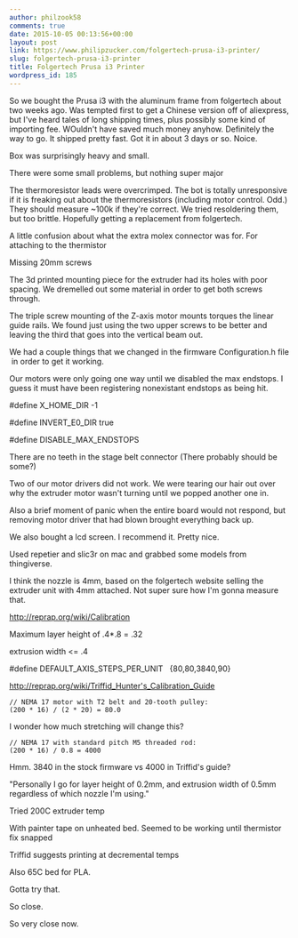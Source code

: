 ```yaml
---
author: philzook58
comments: true
date: 2015-10-05 00:13:56+00:00
layout: post
link: https://www.philipzucker.com/folgertech-prusa-i3-printer/
slug: folgertech-prusa-i3-printer
title: Folgertech Prusa i3 Printer
wordpress_id: 185
---
```


So we bought the Prusa i3 with the aluminum frame from folgertech about two weeks ago. Was tempted first to get a Chinese version off of aliexpress, but I've heard tales of long shipping times, plus possibly some kind of importing fee. WOuldn't have saved much money anyhow. Definitely the way to go. It shipped pretty fast. Got it in about 3 days or so. Noice.

Box was surprisingly heavy and small.

There were some small problems, but nothing super major

The thermoresistor leads were overcrimped. The bot is totally unresponsive if it is freaking out about the thermoresistors (including motor control. Odd.) They should measure ~100k if they're correct. We tried resoldering them, but too brittle. Hopefully getting a replacement from folgertech.

A little confusion about what the extra molex connector was for. For attaching to the thermistor

Missing 20mm screws


The 3d printed mounting piece for the extruder had its holes with poor spacing. We dremelled out some material in order to get both screws through.







The triple screw mounting of the Z-axis motor mounts torques the linear guide rails. We found just using the two upper screws to be better and leaving the third that goes into the vertical beam out.







We had a couple things that we changed in the firmware Configuration.h file  in order to get it working.







Our motors were only going one way until we disabled the max endstops. I guess it must have been registering nonexistant endstops as being hit.







#define X_HOME_DIR -1




#define INVERT_E0_DIR true




#define DISABLE_MAX_ENDSTOPS







There are no teeth in the stage belt connector (There probably should be some?)







Two of our motor drivers did not work. We were tearing our hair out over why the extruder motor wasn't turning until we popped another one in.







Also a brief moment of panic when the entire board would not respond, but removing motor driver that had blown brought everything back up.







We also bought a lcd screen. I recommend it. Pretty nice.







Used repetier and slic3r on mac and grabbed some models from thingiverse.







I think the nozzle is 4mm, based on the folgertech website selling the extruder unit with 4mm attached. Not super sure how I'm gonna measure that.




http://reprap.org/wiki/Calibration







Maximum layer height of .4*.8 = .32




extrusion width <= .4




#define DEFAULT_AXIS_STEPS_PER_UNIT   {80,80,3840,90}







http://reprap.org/wiki/Triffid_Hunter's_Calibration_Guide






    
    // NEMA 17 motor with T2 belt and 20-tooth pulley:
    (200 * 16) / (2 * 20) = 80.0







I wonder how much stretching will change this?






    
    // NEMA 17 with standard pitch M5 threaded rod:
    (200 * 16) / 0.8 = 4000







Hmm. 3840 in the stock firmware vs 4000 in Triffid's guide?







"Personally I go for layer height of 0.2mm, and extrusion width of 0.5mm regardless of which nozzle I'm using."







Tried 200C extruder temp




With painter tape on unheated bed. Seemed to be working until thermistor fix snapped







Triffid suggests printing at decremental temps




Also 65C bed for PLA.




Gotta try that.







So close.







So very close now.


















